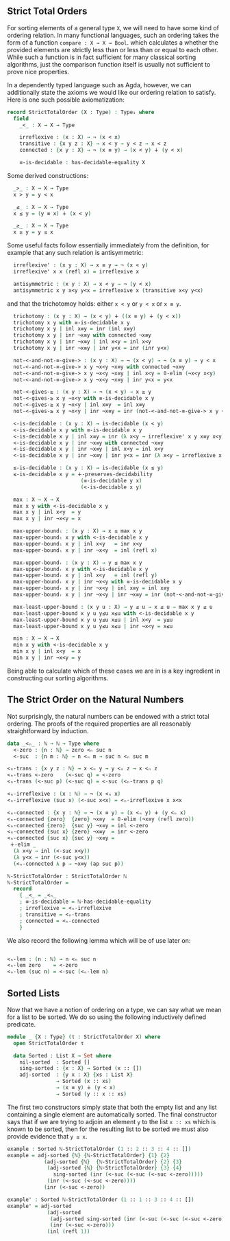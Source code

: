 <!--
```agda
{-# OPTIONS --without-K --safe #-}

module strict-total-order where

open import prelude
open import decidability
open import natural-numbers-functions
             renaming (_≤_ to _≤ₙ_;
                       _≥_ to _≥ₙ ;
                       max to maxₙ ;
                       min to minₙ)
open import List-functions
```
-->

## Strict Total Orders

For sorting elements of a general type `X`, we will need to have some
kind of ordering relation.  In many functional languages, such an
ordering takes the form of a function `compare : X → X → Bool`.  which
calculates a whether the provided elements are strictly less than or
less than or equal to each other.  While such a function is in fact
sufficient for many classical sorting algorithms, just the comparison
function itself is usually not sufficient to prove nice properties.

In a dependently typed language such as Agda, however, we can
additionally state the axioms we would like our ordering relation to
satisfy.  Here is one such possible axiomatization:

```agda
record StrictTotalOrder (X : Type) : Type₁ where
  field
    _<_ : X → X → Type

    irreflexive : (x : X) → ¬ (x < x)
    transitive : {x y z : X} → x < y → y < z → x < z
    connected : {x y : X} → ¬ (x ≡ y) → (x < y) ∔ (y < x)

    ≡-is-decidable : has-decidable-equality X
```

Some derived constructions:

```agda
  _>_ : X → X → Type
  x > y = y < x

  _≤_ : X → X → Type
  x ≤ y = (y ≡ x) ∔ (x < y)

  _≥_ : X → X → Type
  x ≥ y = y ≤ x
```


Some useful facts follow essentially immediately from the definition,
for example that any such relation is antisymmetric:

```agda
  irreflexive' : (x y : X) → x ≡ y → ¬ (x < y)
  irreflexive' x x (refl x) = irreflexive x

  antisymmetric : (x y : X) → x < y → ¬ (y < x)
  antisymmetric x y x<y y<x = irreflexive x (transitive x<y y<x)
```

and that the trichotomoy holds: either `x < y` or `y < x` or `x ≡ y`.

```agda
  trichotomy : (x y : X) → (x < y) ∔ ((x ≡ y) ∔ (y < x))
  trichotomy x y with ≡-is-decidable x y
  trichotomy x y | inl x≡y = inr (inl x≡y)
  trichotomy x y | inr ¬x≡y with connected ¬x≡y
  trichotomy x y | inr ¬x≡y | inl x<y = inl x<y
  trichotomy x y | inr ¬x≡y | inr y<x = inr (inr y<x)

  not-<-and-not-≡-give-> : (x y : X) → ¬ (x < y) → ¬ (x ≡ y) → y < x
  not-<-and-not-≡-give-> x y ¬x<y ¬x≡y with connected ¬x≡y
  not-<-and-not-≡-give-> x y ¬x<y ¬x≡y | inl x<y = 𝟘-elim (¬x<y x<y)
  not-<-and-not-≡-give-> x y ¬x<y ¬x≡y | inr y<x = y<x

  not-<-gives-≥ : (x y : X) → ¬ (x < y) → x ≥ y
  not-<-gives-≥ x y ¬x<y with ≡-is-decidable x y
  not-<-gives-≥ x y ¬x<y | inl x≡y  = inl x≡y
  not-<-gives-≥ x y ¬x<y | inr ¬x≡y = inr (not-<-and-not-≡-give-> x y ¬x<y ¬x≡y)
```

```agda
  <-is-decidable : (x y : X) → is-decidable (x < y)
  <-is-decidable x y with ≡-is-decidable x y
  <-is-decidable x y | inl x≡y = inr (λ x<y → irreflexive' x y x≡y x<y)
  <-is-decidable x y | inr ¬x≡y with connected ¬x≡y
  <-is-decidable x y | inr ¬x≡y | inl x<y = inl x<y
  <-is-decidable x y | inr ¬x≡y | inr y<x = inr (λ x<y → irreflexive x (transitive x<y y<x))

  ≤-is-decidable : (x y : X) → is-decidable (x ≤ y)
  ≤-is-decidable x y = ∔-preserves-decidability
                        (≡-is-decidable y x)
                        (<-is-decidable x y)

  max : X → X → X
  max x y with <-is-decidable x y
  max x y | inl x<y  = y
  max x y | inr ¬x<y = x

  max-upper-boundₗ : (x y : X) → x ≤ max x y
  max-upper-boundₗ x y with <-is-decidable x y
  max-upper-boundₗ x y | inl x<y   = inr x<y
  max-upper-boundₗ x y | inr ¬x<y  = inl (refl x)

  max-upper-boundᵣ : (x y : X) → y ≤ max x y
  max-upper-boundᵣ x y with <-is-decidable x y
  max-upper-boundᵣ x y | inl x<y   = inl (refl y)
  max-upper-boundᵣ x y | inr ¬x<y with ≡-is-decidable x y
  max-upper-boundᵣ x y | inr ¬x<y | inl x≡y = inl x≡y
  max-upper-boundᵣ x y | inr ¬x<y | inr ¬x≡y = inr (not-<-and-not-≡-give-> x y ¬x<y ¬x≡y)

  max-least-upper-bound : (x y u : X) → y ≤ u → x ≤ u → max x y ≤ u
  max-least-upper-bound x y u y≤u x≤u with <-is-decidable x y
  max-least-upper-bound x y u y≤u x≤u | inl x<y  = y≤u
  max-least-upper-bound x y u y≤u x≤u | inr ¬x<y = x≤u

  min : X → X → X
  min x y with <-is-decidable x y
  min x y | inl x<y  = x
  min x y | inr ¬x<y = y
```


Being able to calculate which of these cases we are in is a key
ingredient in constructing our sorting algorithms.

## The Strict Order on the Natural Numbers

Not surprisingly, the natural numbers can be endowed with a strict
total ordering.  The proofs of the required properties are all
reasonably straightforward by induction.

```agda
data _<ₙ_ : ℕ → ℕ → Type where
  <-zero : {n : ℕ} → zero <ₙ suc n
  <-suc  : {n m : ℕ} → n <ₙ m → suc n <ₙ suc m

<ₙ-trans : {x y z : ℕ} → x <ₙ y → y <ₙ z → x <ₙ z
<ₙ-trans <-zero    (<-suc q) = <-zero
<ₙ-trans (<-suc p) (<-suc q) = <-suc (<ₙ-trans p q)

<ₙ-irreflexive : (x : ℕ) → ¬ (x <ₙ x)
<ₙ-irreflexive (suc x) (<-suc x<x) = <ₙ-irreflexive x x<x

<ₙ-connected : {x y : ℕ} → ¬ (x ≡ y) → (x <ₙ y) ∔ (y <ₙ x)
<ₙ-connected {zero}  {zero} ¬x≡y  = 𝟘-elim (¬x≡y (refl zero))
<ₙ-connected {zero}  {suc y} ¬x≡y = inl <-zero
<ₙ-connected {suc x} {zero} ¬x≡y  = inr <-zero
<ₙ-connected {suc x} {suc y} ¬x≡y =
 ∔-elim _
  (λ x<y → inl (<-suc x<y))
  (λ y<x → inr (<-suc y<x))
  (<ₙ-connected λ p → ¬x≡y (ap suc p))

ℕ-StrictTotalOrder : StrictTotalOrder ℕ
ℕ-StrictTotalOrder =
  record
    { _<_ = _<ₙ_
    ; ≡-is-decidable = ℕ-has-decidable-equality
    ; irreflexive = <ₙ-irreflexive
    ; transitive = <ₙ-trans
    ; connected = <ₙ-connected
    }
```
We also record the following lemma which will be of use later on:

```agda

<ₙ-lem : (n : ℕ) → n <ₙ suc n
<ₙ-lem zero    = <-zero
<ₙ-lem (suc n) = <-suc (<ₙ-lem n)

```

## Sorted Lists

Now that we have a notion of ordering on a type, we can say what we mean
for a list to be sorted.  We do so using the following inductively
defined predicate.

```agda
module _ {X : Type} (τ : StrictTotalOrder X) where
  open StrictTotalOrder τ

  data Sorted : List X → Set where
    nil-sorted  : Sorted []
    sing-sorted : {x : X} → Sorted (x :: [])
    adj-sorted  : {y x : X} {xs : List X}
                → Sorted (x :: xs)
                → (x ≡ y) ∔ (y < x)
                → Sorted (y :: x :: xs)
```

The first two constructors simply state that both the empty list and
any list containing a single element are automatically sorted.  The
final constructor says that if we are trying to adjoin an element `y`
to the list `x :: xs` which is known to be sorted, then for the
resulting list to be sorted we must also provide evidence that `y ≤ x`.

```agda
example : Sorted ℕ-StrictTotalOrder (1 :: 2 :: 3 :: 4 :: [])
example = adj-sorted {ℕ} {ℕ-StrictTotalOrder} {1} {2}
            (adj-sorted {ℕ}  {ℕ-StrictTotalOrder} {2} {3}
             (adj-sorted {ℕ} {ℕ-StrictTotalOrder} {3} {4}
               sing-sorted (inr (<-suc (<-suc (<-suc <-zero)))))
             (inr (<-suc (<-suc <-zero))))
            (inr (<-suc <-zero))

example' : Sorted ℕ-StrictTotalOrder (1 :: 1 :: 3 :: 4 :: [])
example' = adj-sorted
             (adj-sorted
              (adj-sorted sing-sorted (inr (<-suc (<-suc (<-suc <-zero)))))
              (inr (<-suc <-zero)))
             (inl (refl 1))
```
